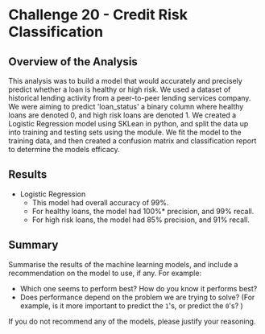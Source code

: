 # Challenge 20 - Credit Risk Classification

## Overview of the Analysis

This analysis was to build a model that would accurately and precisely predict whether a loan is healthy or high risk. We used a dataset of historical lending activity from a peer-to-peer lending services company. We were aiming to predict 'loan_status' a binary column where healthy loans are denoted 0, and high risk loans are denoted 1. We created a Logistic Regression model using SKLean in python, and split the data up into training and testing sets using the module. We fit the model to the training data, and then created a confusion matrix and classification report to determine the models efficacy. 


## Results

* Logistic Regression
  * This model had overall accuracy of 99%.
  * For healthy loans, the model had 100%* precision, and 99% recall.
  * For high risk loans, the model had 85% precision, and 91% recall. 


## Summary

Summarise the results of the machine learning models, and include a recommendation on the model to use, if any. For example:
* Which one seems to perform best? How do you know it performs best?
* Does performance depend on the problem we are trying to solve? (For example, is it more important to predict the `1`'s, or predict the `0`'s? )

If you do not recommend any of the models, please justify your reasoning.
